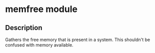 # memfree module

## Description

Gathers the free memory that is present in a system.
This shouldn't be confused with memory available.
